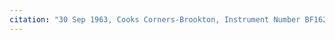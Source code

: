 ```yaml
---
citation: "30 Sep 1963, Cooks Corners-Brookton, Instrument Number BF162361-001, Map Drawer 565, Tompkins County Clerk, Ithaca NY. Cropped."
---
```

